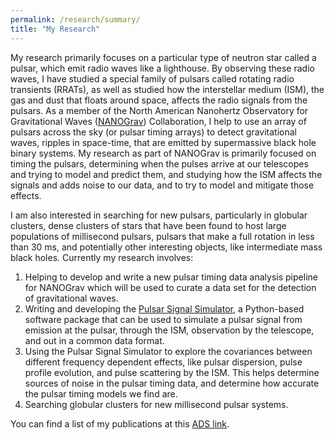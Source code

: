 ```yaml
---
permalink: /research/summary/
title: "My Research"
---
```


My research primarily focuses on a particular type of neutron star called a pulsar, which emit radio waves like a lighthouse. By observing these radio waves, I have studied a special family of pulsars called rotating radio transients (RRATs), as well as studied how the interstellar medium (ISM), the gas and dust that floats around space, affects the radio signals from the pulsars. As a member of the North American Nanohertz Observatory for Gravitational Waves ([NANOGrav](http://nanograv.org/)) Collaboration, I help to use an array of pulsars across the sky (or pulsar timing arrays) to detect gravitational waves, ripples in space-time, that are emitted by supermassive black hole binary systems. My research as part of NANOGrav is primarily focused on timing the pulsars, determining when the pulses arrive at our telescopes and trying to model and predict them, and studying how the ISM affects the signals and adds noise to our data, and to try to model and mitigate those effects. 

I am also interested in searching for new pulsars, particularly in globular clusters, dense clusters of stars that have been found to host large populations of millisecond pulsars, pulsars that make a full rotation in less than 30 ms, and potentially other interesting objects, like intermediate mass black holes. Currently my research involves:

1. Helping to develop and write a new pulsar timing data analysis pipeline for NANOGrav which will be used to curate a data set for the detection of gravitational waves.
2. Writing and developing the [Pulsar Signal Simulator](https://github.com/PsrSigSim/PsrSigSim), a Python-based software package that can be used to simulate a pulsar signal from emission at the pulsar, through the ISM, observation by the telescope, and out in a common data format.
3. Using the Pulsar Signal Simulator to explore the covariances between different frequency dependent effects, like pulsar dispersion, pulse profile evolution, and pulse scattering by the ISM. This helps determine sources of noise in the pulsar timing data, and determine how accurate the pulsar timing models we find are.
4. Searching globular clusters for new millisecond pulsar systems.

You can find a list of my publications at this [ADS link](https://ui.adsabs.harvard.edu/public-libraries/oUJ4aGDSRmSdoKLB_opc-Q).


